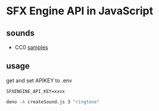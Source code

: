 # SFX Engine API in JavaScript


## sounds

- CC0 [samples](samples)

## usage

get and set APIKEY to .env
```
SFXENGINE_API_KEY=xxxx
```

```sh
deno -A createSound.js 3 "ringtone"
```
